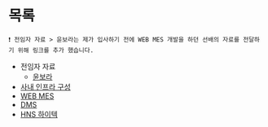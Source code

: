 # 목록
`❗ 전임자 자료 > 윤보라는 제가 입사하기 전에 WEB MES 개발을 하던 선배의 자료를 전달하기 위해 링크를 추가 했습니다.`

- 전임자 자료
  - [윤보라](https://github.com/isos-consulting/feto/tree/main/docs/%EC%9C%A4%EB%B3%B4%EB%9D%BC)
- [사내 인프라 구성](https://github.com/isos-consulting/feto/blob/main/docs/INFRASTRUCTURE.md)
- [WEB MES](https://github.com/isos-consulting/feto/blob/main/docs/WEB%20MES.md)
- [DMS](https://github.com/isos-consulting/feto/blob/main/docs/DMS.md)
- [HNS 하이텍](https://github.com/isos-consulting/feto/blob/main/docs/H%26S.md)

